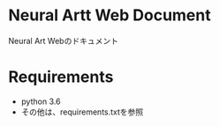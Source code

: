 # Neural Artt Web Document

Neural Art Webのドキュメント

# Requirements

* python 3.6
* その他は、requirements.txtを参照



